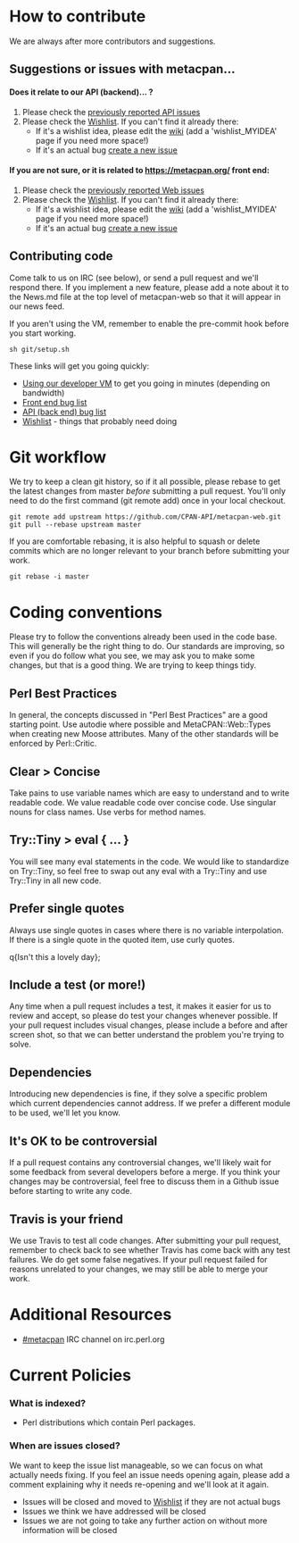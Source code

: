 # How to contribute

We are always after more contributors and suggestions.

## Suggestions or issues with metacpan...

#### Does it relate to our API (backend)... ?

 1. Please check the [previously reported API issues](https://github.com/CPAN-API/cpan-api/issues)
 2. Please check the [Wishlist](https://github.com/CPAN-API/cpan-api/wiki/Wishlist).  If you can't find it already there:
    * If it's a wishlist idea, please edit the [wiki](https://github.com/CPAN-API/cpan-api/wiki/Wishlist) (add a 'wishlist_MYIDEA' page if you need more space!)
    * If it's an actual bug [create a new issue](https://github.com/CPAN-API/cpan-api/issues/new)

#### If you are not sure, or it is related to https://metacpan.org/ front end:

 1. Please check the [previously reported Web issues](https://github.com/CPAN-API/metacpan-web/issues)
 2. Please check the [Wishlist](https://github.com/CPAN-API/cpan-api/wiki/Wishlist). If you can't find it already there:
    * If it's a wishlist idea, please edit the [wiki](https://github.com/CPAN-API/cpan-api/wiki/Wishlist) (add a 'wishlist_MYIDEA' page if you need more space!)
    * If it's an actual bug [create a new issue](https://github.com/CPAN-API/metacpan-web/issues/new)

## Contributing code

Come talk to us on IRC (see below), or send a pull request and we'll respond
there.  If you implement a new feature, please add a note about it to the
News.md file at the top level of metacpan-web so that it will appear in our
news feed.

If you aren't using the VM, remember to enable the pre-commit hook before you start working.

    sh git/setup.sh

These links will get you going quickly:

  * [Using our developer VM](https://github.com/CPAN-API/metacpan-developer) to get you going in minutes (depending on bandwidth)
  * [Front end bug list](https://github.com/CPAN-API/metacpan-web/issues)
  * [API (back end) bug list](https://github.com/CPAN-API/cpan-api/issues)
  * [Wishlist](https://github.com/CPAN-API/cpan-api/wiki/Wishlist) - things that probably need doing

# Git workflow

We try to keep a clean git history, so if it all possible, please rebase to get
the latest changes from master _before_ submitting a pull request.  You'll only
need to do the first command (git remote add) once in your local checkout.

    git remote add upstream https://github.com/CPAN-API/metacpan-web.git
    git pull --rebase upstream master

If you are comfortable rebasing, it is also helpful to squash or delete commits
which are no longer relevant to your branch before submitting your work.

    git rebase -i master

# Coding conventions

Please try to follow the conventions already been used in the code base.  This
will generally be the right thing to do.  Our standards are improving, so even
if you do follow what you see, we may ask you to make some changes, but that is
a good thing.  We are trying to keep things tidy.

## Perl Best Practices

In general, the concepts discussed in "Perl Best Practices" are a good starting
point.  Use autodie where possible and MetaCPAN::Web::Types when creating new
Moose attributes.  Many of the other standards will be enforced by Perl::Critic.

## Clear > Concise

Take pains to use variable names which are easy to understand and to write
readable code.  We value readable code over concise code.  Use singular nouns
for class names.  Use verbs for method names.

## Try::Tiny > eval { ... }

You will see many eval statements in the code.  We would like to standardize on
Try::Tiny, so feel free to swap out any eval with a Try::Tiny and use Try::Tiny
in all new code.

## Prefer single quotes

Always use single quotes in cases where there is no variable interpolation.  If
there is a single quote in the quoted item, use curly quotes.

q{Isn't this a lovely day};

## Include a test (or more!)

Any time when a pull request includes a test, it makes it easier for us to
review and accept, so please do test your changes whenever possible.  If your
pull request includes visual changes, please include a before and after screen
shot, so that we can better understand the problem you're trying to solve.

## Dependencies

Introducing new dependencies is fine, if they solve a specific problem which
current dependencies cannot address.  If we prefer a different module to be used,
we'll let you know.

## It's OK to be controversial

If a pull request contains any controversial changes, we'll likely wait for some
feedback from several developers before a merge.  If you think your changes may
be controversial, feel free to discuss them in a Github issue before starting to
write any code.

## Travis is your friend

We use Travis to test all code changes.  After submitting your pull request,
remember to check back to see whether Travis has come back with any test
failures.  We do get some false negatives.  If your pull request failed for
reasons unrelated to your changes, we may still be able to merge your work.

# Additional Resources

  * [\#metacpan](http://widget01.mibbit.com/?autoConnect=true&server=irc.perl.org&channel=%23metacpan&nick=) IRC channel on irc.perl.org

# Current Policies

### What is indexed?

 * Perl distributions which contain Perl packages.

### When are issues closed?

We want to keep the issue list manageable, so we can focus on what actually
needs fixing.  If you feel an issue needs opening again, please add a comment
explaining why it needs re-opening and we'll look at it again.

 * Issues will be closed and moved to [Wishlist](https://github.com/CPAN-API/cpan-api/wiki/Wishlist) if they are not actual bugs
 * Issues we think we have addressed will be closed
 * Issues we are not going to take any further action on without more information will be closed
